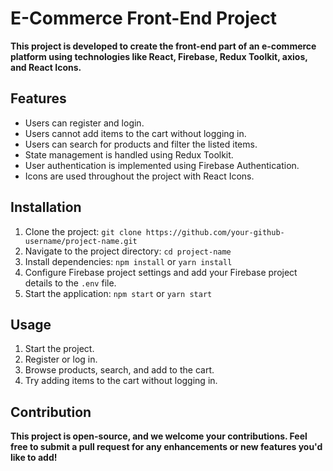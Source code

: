 # E-Commerce Front-End Project

**This project is developed to create the front-end part of an e-commerce platform using technologies like React, Firebase, Redux Toolkit, axios, and React Icons.**

## Features
- Users can register and login.
- Users cannot add items to the cart without logging in.
- Users can search for products and filter the listed items.
- State management is handled using Redux Toolkit.
- User authentication is implemented using Firebase Authentication.
- Icons are used throughout the project with React Icons.

## Installation
1. Clone the project: `git clone https://github.com/your-github-username/project-name.git`
2. Navigate to the project directory: `cd project-name`
3. Install dependencies: `npm install` or `yarn install`
4. Configure Firebase project settings and add your Firebase project details to the `.env` file.
5. Start the application: `npm start` or `yarn start`

## Usage
1. Start the project.
2. Register or log in.
3. Browse products, search, and add to the cart.
4. Try adding items to the cart without logging in.

## Contribution
**This project is open-source, and we welcome your contributions. Feel free to submit a pull request for any enhancements or new features you'd like to add!**
